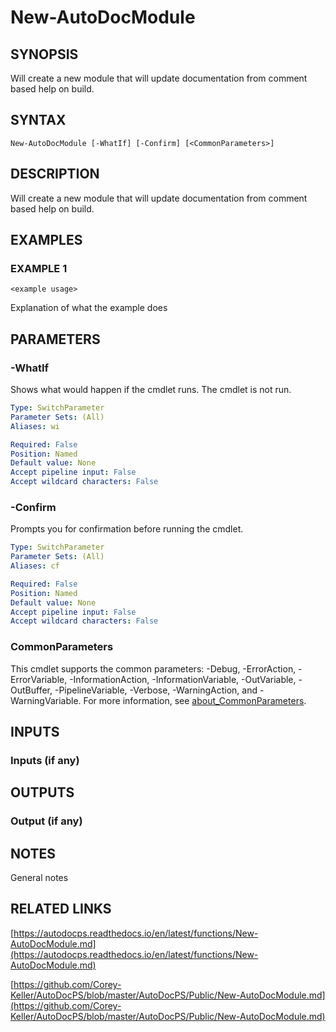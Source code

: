 # New-AutoDocModule

## SYNOPSIS
Will create a new module that will update documentation from comment based help on build.

## SYNTAX

```
New-AutoDocModule [-WhatIf] [-Confirm] [<CommonParameters>]
```

## DESCRIPTION
Will create a new module that will update documentation from comment based help on build.

## EXAMPLES

### EXAMPLE 1
```
<example usage>
```

Explanation of what the example does

## PARAMETERS

### -WhatIf
Shows what would happen if the cmdlet runs.
The cmdlet is not run.

```yaml
Type: SwitchParameter
Parameter Sets: (All)
Aliases: wi

Required: False
Position: Named
Default value: None
Accept pipeline input: False
Accept wildcard characters: False
```

### -Confirm
Prompts you for confirmation before running the cmdlet.

```yaml
Type: SwitchParameter
Parameter Sets: (All)
Aliases: cf

Required: False
Position: Named
Default value: None
Accept pipeline input: False
Accept wildcard characters: False
```

### CommonParameters
This cmdlet supports the common parameters: -Debug, -ErrorAction, -ErrorVariable, -InformationAction, -InformationVariable, -OutVariable, -OutBuffer, -PipelineVariable, -Verbose, -WarningAction, and -WarningVariable. For more information, see [about_CommonParameters](http://go.microsoft.com/fwlink/?LinkID=113216).

## INPUTS

### Inputs (if any)
## OUTPUTS

### Output (if any)
## NOTES
General notes

## RELATED LINKS

[https://autodocps.readthedocs.io/en/latest/functions/New-AutoDocModule.md](https://autodocps.readthedocs.io/en/latest/functions/New-AutoDocModule.md)

[https://github.com/Corey-Keller/AutoDocPS/blob/master/AutoDocPS/Public/New-AutoDocModule.md](https://github.com/Corey-Keller/AutoDocPS/blob/master/AutoDocPS/Public/New-AutoDocModule.md)

